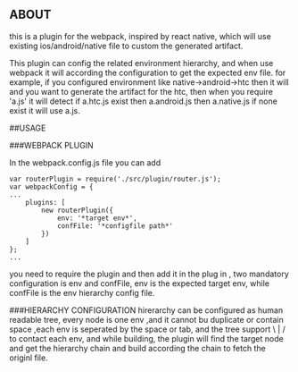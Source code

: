 ## ABOUT

this is a plugin for the webpack, inspired by react native, which will use existing ios/android/native file to custom the generated artifact.

This plugin can config the related environment hierarchy, and when use webpack it will according the configuration to get the expected env file. for example, if you configured environment like native->android->htc then it will and you want to generate the artifact for the htc, then when you require 'a.js' it will detect if a.htc.js exist then a.android.js then a.native.js if none exist it will use a.js.

##USAGE

###WEBPACK PLUGIN

In the webpack.config.js file you can add

```
var routerPlugin = require('./src/plugin/router.js');
var webpackConfig = {
...
	plugins: [
		new routerPlugin({
			env: '*target env*',
			confFile: '*configfile path*'
		})
	]
};
...
```

you need to require the plugin and then add it in the plug in , two mandatory configuration is env and confFile, env is the expected target env, while confFile is the env hierarchy config file.

###HIERARCHY CONFIGURATION
hirerarchy can be configured as human readable tree, every node is one env ,and it cannot bu duplicate or contain space ,each env is seperated by the space or tab, and the tree support \ | / to contact each env, and while building, the plugin will find the target node and get the hierarchy chain and build according the chain to fetch the originl file.